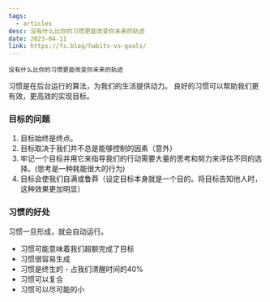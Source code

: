 ```yaml
---
tags:
  - articles
desc: 没有什么比你的习惯更能改变你未来的轨迹
date: 2023-04-11
link: https://fs.blog/habits-vs-goals/
---
```


```ad-hint
没有什么比你的习惯更能改变你未来的轨迹
```

习惯是在后台运行的算法，为我们的生活提供动力。 良好的习惯可以帮助我们更有效，更高效的实现目标。


### 目标的问题
1. 目标始终是终点。
2. 目标取决于我们并不总是能够控制的因素（意外）
3. 牢记一个目标并用它来指导我们的行动需要大量的思考和努力来评估不同的选择。(思考是一种耗能很大的行为)
4. 目标会使我们自满或鲁莽（设定目标本身就是一个目的。将目标告知他人时，这种效果更加明显）



### 习惯的好处

习惯一旦形成，就会自动运行。
- 习惯可能意味着我们超额完成了目标 
- 习惯很容易生成
- 习惯是终生的 - 占我们清醒时间的40%
- 习惯可以复合
- 习惯可以尽可能的小 


















































